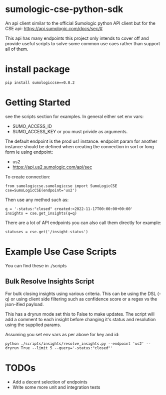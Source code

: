 # sumologic-cse-python-sdk
An api client similar to the official Sumologic python API client but for the CSE api: https://api.sumologic.com/docs/sec/#

This api has many endpoints this project only intends to cover off and provide useful scripts to solve some common use caes rather than support all of them.


# install package
```
pip install sumologiccse==0.0.2
```

# Getting Started
see the scripts section for examples. In general either set env vars:
- SUMO_ACCESS_ID
- SUMO_ACCESS_KEY
or you must privide as arguments.

The default endpoint is the prod us1 instance. endpoint param for another instance should be defined when creating the connection in sort or long form ie using endpoint:
- us2
- https://api.us2.sumologic.com/api/sec


To create connection:
```
from sumologiccse.sumologiccse import SumoLogicCSE
cse=SumoLogicCSE(endpoint='us2')
```

Then use any method such as:
```
q = '-status:"closed" created:>2022-11-17T00:00:00+00:00'
insights = cse.get_insights(q=q)
```

There are a lot of API endpoints you can also call them directly for example:
```
statuses = cse.get('/insight-status')
```

# Example Use Case Scripts
You can find these in ./scripts

## Bulk Resolve Insights Script
For bulk closing insights using various criteria. This can be using the DSL (-q) or using client side filtering such as confidence score or a regex vs the json-ified payload. 

This has a dryrun mode set this to False to make updates.
The script will add a comment to each insight before changing it's status and resolution using the supplied params.

Assuming you set env vars as per above for key and id:
```
python ./scripts/insights/resolve_insights.py --endpoint 'us2' --dryrun True --limit 5 --query='-status:"closed"'
```

# TODOs
- Add a decent selection of endpoints
- Write some more unit and integration tests